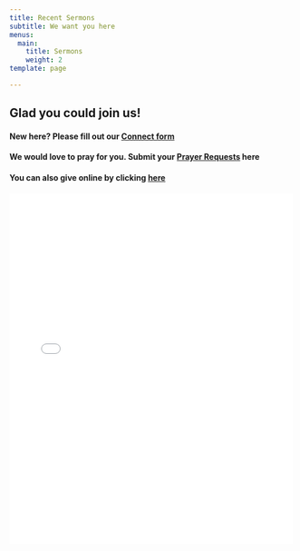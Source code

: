 ```yaml
---
title: Recent Sermons
subtitle: We want you here
menus:
  main:
    title: Sermons
    weight: 2
template: page

---
```

## Glad you could join us! 

#### New here? Please fill out our [Connect form](https://forms.gle/651RQkxsmr3C6CMV8)

#### We would love to pray for you. Submit your [Prayer Requests](https://forms.gle/duinCZesEGRo8xDs9) here

#### You can also give online by clicking [here](https://paypal.me/fbcbronson?locale.x=en_US)

<iframe src="[https://www.facebook.com/plugins/post.php?href=https%3A%2F%2Fwww.facebook.com%2FBronsonFBC%2Fposts%2F4588649201167876&width=500&show_text=true&appId=241729623626672&height=618](https://www.facebook.com/plugins/post.php?href=https%3A%2F%2Fwww.facebook.com%2FBronsonFBC%2Fposts%2F4588649201167876&width=500&show_text=true&appId=241729623626672&height=618 "https://www.facebook.com/plugins/post.php?href=https%3A%2F%2Fwww.facebook.com%2FBronsonFBC%2Fposts%2F4588649201167876&width=500&show_text=true&appId=241729623626672&height=618")" width="500" height="618" style="border:none;overflow:hidden" scrolling="no" frameborder="0" allowfullscreen="true" allow="autoplay; clipboard-write; encrypted-media; picture-in-picture; web-share"></iframe>